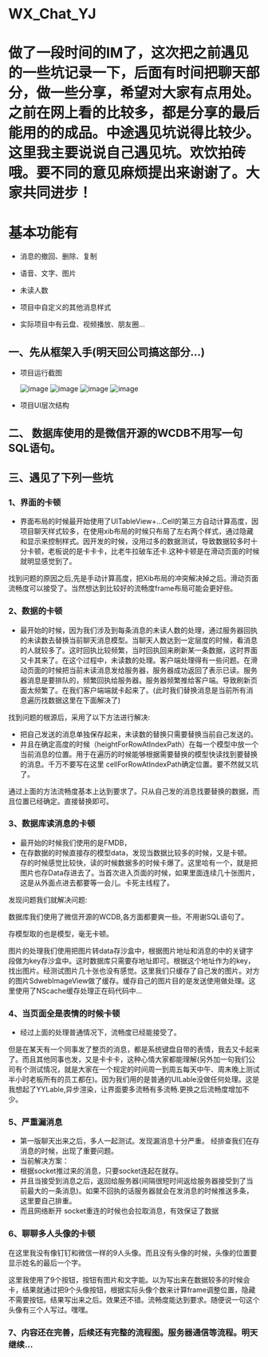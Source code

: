 # WX_Chat_YJ

# 做了一段时间的IM了，这次把之前遇见的一些坑记录一下，后面有时间把聊天部分，做一些分享，希望对大家有点用处。之前在网上看的比较多，都是分享的最后能用的的成品。中途遇见坑说得比较少。这里我主要说说自己遇见坑。欢饮拍砖哦。要不同的意见麻烦提出来谢谢了。大家共同进步！

# 基本功能有

- 消息的撤回、删除、复制

- 语音、文字、图片

- 未读人数

- 项目中自定义的其他消息样式

- 实际项目中有云盘、视频播放、朋友圈...

## 一、先从框架入手(明天回公司搞这部分...)

- 项目运行截图

  ![image]( https://github.com/MeterSunlight/WX_Chat_YJ/blob/master/21_47_39__08_28_2018.jpg)
 ![image](https://github.com/MeterSunlight/WX_Chat_YJ/blob/master/Simulator%20Screen%20Shot%20-%20iPhone%208%20Plus%20-%202018-08-28%20at%2021.49.30.png)
 ![image](https://github.com/MeterSunlight/WX_Chat_YJ/blob/master/structure_1.jpg)
  ![image](https://github.com/MeterSunlight/WX_Chat_YJ/blob/master/structure_1_2.jpg)


- 项目UI层次结构


## 二、 数据库使用的是微信开源的WCDB不用写一句SQL语句。

## 三、遇见了下列一些坑

### 1、界面的卡顿

- 界面布局的时候最开始使用了UITableView+...Cell的第三方自动计算高度，因项目聊天样式较多，在使用xib布局的时候只布局了左右两个样式，通过隐藏和显示来控制样式。因开发的时候，没用过多的数据测试，导致数据较多时十分卡顿，老板说的是卡卡卡，比老牛拉破车还卡.这种卡顿是在滑动页面的时候就明显感觉到了。

找到问题的原因之后,先是手动计算高度，把Xib布局的冲突解决掉之后。滑动页面流畅度可以接受了。当然想达到比较好的流畅度frame布局可能会更好些。

### 2、数据的卡顿

- 最开始的时候，因为我们涉及到每条消息的未读人数的处理，通过服务器回执的未读数去替换当前聊天消息模型。当聊天人数达到一定层度的时候，看消息的人就较多了。这时回执比较频繁，当时回执回来刷新某一条数据，这时界面又卡其来了。在这个过程中，未读数的处理。客户端处理得有一些问题。在滑动页面的时候把当前未读消息发给服务器，服务器成功返回了表示已读。服务器消息是要排队的，频繁回执给服务器。服务器频繁推给客户端。导致刷新页面太频繁了。在我们客户端端就卡起来了。(此时我们替换消息是当前所有消息遍历找数据这里在下面解决了)

找到问题的根源后，采用了以下方法进行解决:

- 把自己发送的消息单独保存起来，未读数的替换只需要替换当前自己发送的。
- 并且在确定高度的时候（heightForRowAtIndexPath）在每一个模型中放一个当前消息的位置。用于在遍历的时候能够根据需要替换的模型快读找到要替换的消息。千万不要写在这里 cellForRowAtIndexPath确定位置。要不然就又坑了。

通过上面的方法流畅度基本上达到要求了。只从自己发的消息找要替换的数据，而且位置已经确定。直接替换即可。

### 3、数据库读消息的卡顿

- 最开始的时候我们使用的是FMDB，
- 在存数据的时候直接存的模型data，发现当数据比较多的时候，又是卡顿。
存的时候感觉比较快，读的时候数据多的时候卡爆了。这里哈有一个，就是把图片也存Data存进去了。当首次进入页面的时候，如果里面连续几十张图片，这是从外面点进去都要等一会儿。卡死主线程了。

发现问题我们就解决问题:

数据库我们使用了微信开源的WCDB,各方面都要爽一些。不用谢SQL语句了。

存模型取的也是模型，毫无卡顿。

图片的处理我们使用把图片转data存沙盒中，根据图片地址和消息的中的关键字段做为key存沙盒中。这时数据库只需要存地址即可。根据这个地址作为的key，找出图片。经测试图片几十张也没有感觉。这里我们只缓存了自己发的图片。对方的图片SdwebImageView做了缓存。缓存自己的图片目的是发送使用做处理。这里使用了NScache缓存处理正在码代码中...

### 4、当页面全是表情的时候卡顿

- 经过上面的处理普通情况下，流畅度已经能接受了。

但是在某天有一个同事发了整页的消息，都是系统键盘自带的表情，我去又卡起来了。而且其他同事也发，又是卡卡卡，这种心情大家都能理解(另外加一句我们公司有个测试情况，就是大家在一个规定的时间周一到周五每天中午、周末晚上测试半小时老板所有的员工都在)。因为我们用的是普通的UILable没做任何处理。这是我想起了YYLable,异步渲染，让界面要多流畅有多流畅.更换之后流畅度增加不少。


### 5、严重漏消息

- 第一版聊天出来之后，多人一起测试。发现漏消息十分严重。
经排查我们在存消息的时候，出现了重要问题。
- 当前解决方案：
- 根据socket推过来的消息，只要socket连起在就存。
- 并且当接受到消息之后，返回给服务器(间隔很短时间返给服务器接受到了当前最大的一条消息)。如果不回执的话服务器就会在发消息的时候推送多条，这里要自己排重。
- 而且网络断开 socket重连的时候也会拉取消息，有效保证了数据

### 6、聊聊多人头像的卡顿

在这里我没有像钉钉和微信一样的9人头像。而且没有头像的时候，头像的位置要显示姓名的最后一个字。

这里我使用了9个按钮，按钮有图片和文字能。以为写出来在数据较多的时候会卡，结果就通过把9个头像按钮，根据实际头像个数来计算frame调整位置，隐藏不需要按钮。结果写出来之后。效果还不错。流畅度能达到要求。随便说一句这个头像有三个人写过。嘿嘿。

### 7、内容还在完善，后续还有完整的流程图。服务器通信等流程。明天继续...
